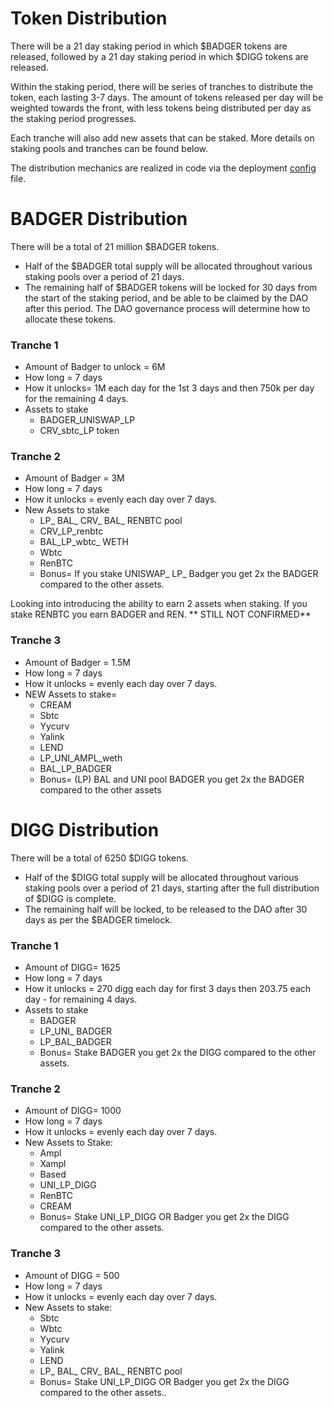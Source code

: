 # Token Distribution
There will be a 21 day staking period in which $BADGER tokens are released, followed by a 21 day staking period in which $DIGG tokens are released.

Within the staking period, there will be series of tranches to distribute the token, each lasting 3-7 days. The amount of tokens released per day will be weighted towards the front, with less tokens being distributed per day as the staking period progresses. 

Each tranche will also add new assets that can be staked. More details on staking pools and tranches can be found below.

The distribution mechanics are realized in code via the deployment [config](https://github.com/Badger-Finance/badger-deploy/blob/develop/deploy/badgerConfig.ts) file.

# BADGER Distribution
There will be a total of 21 million $BADGER tokens. 

- Half of the $BADGER total supply will be allocated throughout various staking pools over a period of 21 days.
- The remaining half of $BADGER tokens will be locked for 30 days from the start of the staking period, and be able to be claimed by the DAO after this period. The DAO governance process will determine how to allocate these tokens. 

### Tranche 1 
- Amount of Badger to unlock = 6M 
- How long = 7 days
- How it unlocks= 1M each day for the 1st 3 days and then 750k per day for the remaining 4 days.
- Assets to stake
    - BADGER_UNISWAP_LP 
    - CRV_sbtc_LP token

### Tranche 2 
- Amount of Badger = 3M
- How long = 7 days
- How it unlocks =  evenly each day over 7 days. 
- New Assets to stake
    - LP_ BAL_ CRV_ BAL_ RENBTC pool
    - CRV_LP_renbtc
    - BAL_LP_wbtc_ WETH
    - Wbtc
    - RenBTC
    - Bonus=  If you stake UNISWAP_ LP_ Badger you get 2x the BADGER compared to the other assets.

Looking into introducing the ability to earn 2 assets when staking. If you stake RENBTC you earn BADGER and REN. ** STILL NOT CONFIRMED**

### Tranche 3 
- Amount of Badger = 1.5M 
- How long = 7 days
- How it unlocks =  evenly each day over 7 days. 
- NEW Assets to stake= 
    - CREAM
    - Sbtc
    - Yycurv
    - Yalink
    - LEND
    - LP_UNI_AMPL_weth
    - BAL_LP_BADGER
    - Bonus=  (LP) BAL and UNI pool BADGER you get 2x the BADGER compared to the other assets

# DIGG Distribution
There will be a total of 6250 $DIGG tokens. 

- Half of the $DIGG total supply will be allocated throughout various staking pools over a period of 21 days, starting after the full distribution of $DIGG is complete.
- The remaining half will be locked, to be released to the DAO after 30 days as per the $BADGER timelock.

### Tranche 1  
- Amount of DIGG= 1625
- How long = 7 days
- How it unlocks =  270 digg each day for first 3 days then 203.75 each day - for remaining 4 days. 
- Assets to stake
    - BADGER
    - LP_UNI_ BADGER
    - LP_BAL_BADGER
    - Bonus=  Stake BADGER you get 2x the DIGG compared to the other assets.

### Tranche 2 
- Amount of DIGG= 1000
- How long = 7 days
- How it unlocks =  evenly each day over 7 days. 
- New Assets to Stake:
    - Ampl
    - Xampl
    - Based
    - UNI_LP_DIGG
    - RenBTC
    - CREAM
    - Bonus= Stake UNI_LP_DIGG OR Badger you get 2x the DIGG compared to the other assets.

### Tranche 3 
- Amount of DIGG = 500 
- How long = 7 days
- How it unlocks =  evenly each day over 7 days. 
- New Assets to stake: 
    - Sbtc
    - Wbtc
    - Yycurv
    - Yalink
    - LEND
    - LP_ BAL_ CRV_ BAL_ RENBTC pool
    - Bonus= Stake UNI_LP_DIGG OR Badger you get 2x the DIGG compared to the other assets..
